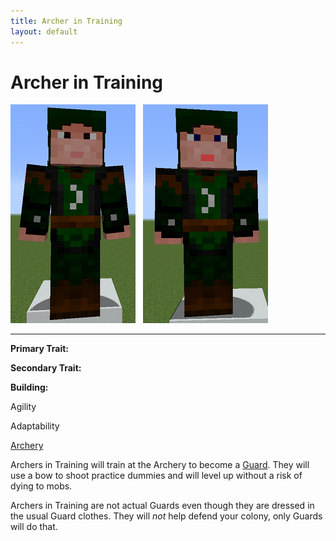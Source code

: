 ```yaml
---
title: Archer in Training
layout: default
---
```

# Archer in Training

<div class="infobox box text-center">
<img src="../../assets/images/workers/ranger_m.png" alt="Guard Archer Male" />&nbsp;&nbsp;&nbsp;<img src="../../assets/images/workers/ranger_f.png" alt="Guard Archer Female" />
<hr />
  <div class="row section-text text-left">
    <div class="col">
      <p><strong>Primary Trait:</strong></p>
      <p><strong>Secondary Trait:</strong></p>
      <p><strong>Building:</strong></p>
    </div>
    <div class="col">
      <p class="traitp">Agility</p>
      <p class="traits">Adaptability</p>
      <p><a href="../buildings/archery">Archery</a></p>
    </div>
  </div>
</div>

Archers in Training will train at the Archery to become a [Guard](../../source/workers/guard). They will use a bow to shoot practice dummies and will level up without a risk of dying to mobs.

Archers in Training are not actual Guards even though they are dressed in the usual Guard clothes. They will *not* help defend your colony, only Guards will do that.
